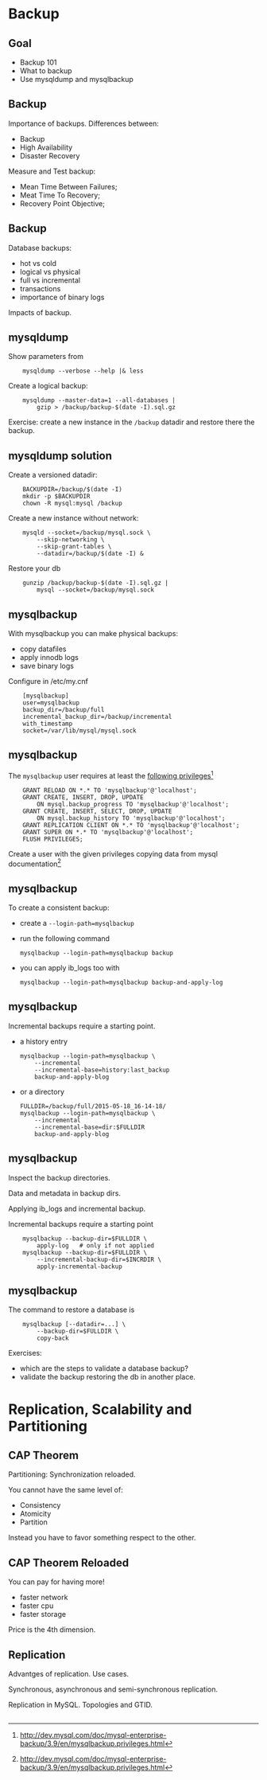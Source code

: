 # Backup
## Goal

  - Backup 101
  - What to backup
  - Use mysqldump and mysqlbackup
  
## Backup 
Importance of backups. Differences between:
  - Backup 
  - High Availability 
  - Disaster Recovery

Measure and Test backup: 
  - Mean Time Between Failures;
  - Meat Time To Recovery;
  - Recovery Point Objective;
  
  
## Backup
Database backups:
 
 - hot vs cold 
 - logical vs physical
 - full vs incremental
 - transactions
 - importance of binary logs
 
Impacts of backup.



## mysqldump
Show parameters from

        mysqldump --verbose --help |& less

Create a logical backup:

        mysqldump --master-data=1 --all-databases |
            gzip > /backup/backup-$(date -I).sql.gz
            
Exercise: create a new instance in the `/backup` datadir 
and restore there the backup.


## mysqldump solution
Create a versioned datadir:
        
        BACKUPDIR=/backup/$(date -I)
        mkdir -p $BACKUPDIR
        chown -R mysql:mysql /backup
        
Create a new instance without network:
         
        mysqld --socket=/backup/mysql.sock \
            --skip-networking \ 
            --skip-grant-tables \
            --datadir=/backup/$(date -I) &

Restore your db

        gunzip /backup/backup-$(date -I).sql.gz | 
            mysql --socket=/backup/mysql.sock 
        

## mysqlbackup
With mysqlbackup you can make physical backups:

  - copy datafiles
  - apply innodb logs
  - save binary logs
  
Configure in /etc/my.cnf

        [mysqlbackup]
        user=mysqlbackup
        backup_dir=/backup/full
        incremental_backup_dir=/backup/incremental
        with_timestamp
        socket=/var/lib/mysql/mysql.sock

## mysqlbackup
The `mysqlbackup` user requires at least the 
[following privileges](http://dev.mysql.com/doc/mysql-enterprise-backup/3.9/en/mysqlbackup.privileges.html)[^mysqlbackup]

        GRANT RELOAD ON *.* TO 'mysqlbackup'@'localhost';
        GRANT CREATE, INSERT, DROP, UPDATE 
            ON mysql.backup_progress TO 'mysqlbackup'@'localhost';
        GRANT CREATE, INSERT, SELECT, DROP, UPDATE 
            ON mysql.backup_history TO 'mysqlbackup'@'localhost';
        GRANT REPLICATION CLIENT ON *.* TO 'mysqlbackup'@'localhost';
        GRANT SUPER ON *.* TO 'mysqlbackup'@'localhost';
        FLUSH PRIVILEGES; 

Create a user with the given privileges copying data from mysql documentation[^mysqlbackup]

[^mysqlbackup]: http://dev.mysql.com/doc/mysql-enterprise-backup/3.9/en/mysqlbackup.privileges.html 


## mysqlbackup
To create a consistent backup:
 
  - create a ```--login-path=mysqlbackup``` 
  - run the following command
  
        mysqlbackup --login-path=mysqlbackup backup
        
  - you can apply ib_logs too with     
    
        mysqlbackup --login-path=mysqlbackup backup-and-apply-log


## mysqlbackup
Incremental backups require a starting point.

  - a history entry

        mysqlbackup --login-path=mysqlbackup \
            --incremental  
            --incremental-base=history:last_backup
            backup-and-apply-blog
            
  - or a directory
  
        FULLDIR=/backup/full/2015-05-18_16-14-18/
        mysqlbackup --login-path=mysqlbackup \
            --incremental  
            --incremental-base=dir:$FULLDIR
            backup-and-apply-blog            


## mysqlbackup
Inspect the backup directories.

Data and metadata in backup dirs.

Applying ib_logs and incremental backup.

Incremental backups require a starting point

        mysqlbackup --backup-dir=$FULLDIR \
            apply-log   # only if not applied
        mysqlbackup --backup-dir=$FULLDIR \
            --incremental-backup-dir=$INCRDIR \
            apply-incremental-backup


## mysqlbackup
The command to restore a database is

        mysqlbackup [--datadir=...] \
            --backup-dir=$FULLDIR \
            copy-back

Exercises: 

 - which are the steps to validate a database backup?
 - validate the backup restoring the db in another place.
 
 
# Replication, Scalability and Partitioning
## CAP Theorem
 Partitioning: Synchronization reloaded.

You cannot have the same level of:
 
 - Consistency 
 - Atomicity
 - Partition
 
Instead you have to favor something respect to the other.


## CAP Theorem Reloaded

You can pay for having more!

  - faster network
  - faster cpu
  - faster storage
 
Price is the 4th dimension.


## Replication

Advantges of replication. Use cases.

Synchronous, asynchronous and semi-synchronous replication.

Replication in MySQL. Topologies and GTID.

## 